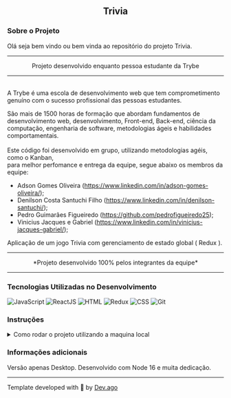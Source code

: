 <h2 align=center> Trivia </h2>

### Sobre o Projeto
<p>Olá seja bem vindo ou bem vinda ao repositório do projeto Trivia.</r>  

---

<p align=center>Projeto desenvolvido enquanto pessoa estudante da Trybe</p>

---

<br/>
A Trybe é uma escola de desenvolvimento web que tem 
comprometimento genuíno com o sucesso profissional das pessoas 
estudantes.  

São mais de 1500 horas de formação que abordam fundamentos de 
desenvolvimento web, desenvolvimento, Front-end, Back-end, ciência da 
computação, engenharia de software, metodologias ágeis e habilidades 
comportamentais.
<br/>
<br/>
Este código foi desenvolvido em grupo, utilizando metodologias agéis, como o Kanban,  
para melhor perfomance e entrega da equipe, segue abaixo os membros da equipe:

- Adson Gomes Oliveira (https://www.linkedin.com/in/adson-gomes-oliveira/);  
- Denilson Costa Santuchi Filho (https://www.linkedin.com/in/denilson-santuchi/);  
- Pedro Guimarães Figueiredo (https://github.com/pedrofigueiredo25);  
- Vinicius Jacques e Gabriel (https://www.linkedin.com/in/vinicius-jacques-gabriel/);  

Aplicação de um jogo Trivia com gerenciamento de estado global ( Redux ).

---

<p align=center>*Projeto desenvolvido 100% pelos integrantes da equipe*</p>

---

### Tecnologias Utilizadas no Desenvolvimento
![JavaScript](https://img.shields.io/badge/javascript-%23323330.svg?style=for-the-badge&logo=javascript&logoColor=%23F7DF1E) ![ReactJS](https://img.shields.io/badge/React-20232A?style=for-the-badge&logo=react&logoColor=61DAFB) ![HTML](https://img.shields.io/badge/HTML5-E34F26?style=for-the-badge&logo=html5&logoColor=white) ![Redux](https://img.shields.io/badge/redux-%23593d88.svg?style=for-the-badge&logo=redux&logoColor=white) ![CSS](https://img.shields.io/badge/CSS3-1572B6?style=for-the-badge&logo=css3&logoColor=white) ![Git](https://img.shields.io/badge/GIT-E44C30?style=for-the-badge&logo=git&logoColor=white)  

### Instruções
<details>
<summary> Como rodar o projeto utilizando a maquina local </summary>
<br/>

>Primeiro faça o clone deste repositório em sua maquina.
```
git clone git@github.com:Adson-Gomes-Oliveira/Trivia.git
```
>Após o clone ser concluído com sucesso, entre no diretório e utilize o comando `npm install`.

>Utilize `npm start` para iniciar o projeto localmente.

</details>  


### Informações adicionais
Versão apenas Desktop. Desenvolvido com Node 16 e muita dedicação.

---

Template developed with :white_heart: by [Dev.ago](https://www.linkedin.com/in/adson-gomes-oliveira/)
